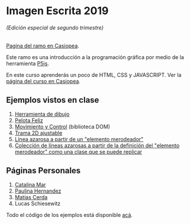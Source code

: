 # Imagen Escrita 2019
###### (Edición especial de segundo trimestre)

[Pagina del ramo en Casiopea](https://wiki.ead.pucv.cl/Imagen_Escrita_2019_T2).

Este ramo es una introducción a la programación gráfica por medio de la herramienta [P5js](http://p5js.org).

En este curso aprenderás un poco de HTML, CSS y JAVASCRIPT. Ver la [página del curso en Casiopea](https://wiki.ead.pucv.cl/Imagen_Escrita_2019_T2).


## Ejemplos vistos en clase
1. [Herramienta de dibujo](https://hspencer.github.io/IE2019/01-croquera/)
2. [Pelota Feliz](https://hspencer.github.io/IE2019/02-pelota-feliz/)
3. [Movimiento y Control](https://hspencer.github.io/IE2019/03-dom-control/) (biblioteca DOM)
4. [Trama 2D ajustable](https://hspencer.github.io/IE2019/04-trama-2D)
5. [Línea azarosa a partir de un "elemento merodeador"](https://hspencer.github.io/IE2019/05-linea-azarosa)
5. [Colección de líneas azarosas a partir de la definición del "elemento merodeador" como una clase que se puede replicar](https://hspencer.github.io/IE2019/06-linea-azarosa-array)

## Páginas Personales
1. [Catalina Mar](https://catalinamar.github.io/ImagenEscrita2/)
2. [Paulina Hernandez](https://Poleniher.github.io/zero/)
3. [Matías Cerda](https://draseart.github.io/ImagenEscrita/)
4. Lucas Schiesewitz



Todo el código de los ejemplos está disponible [acá](https://www.github.com/hspencer/IE2019).
